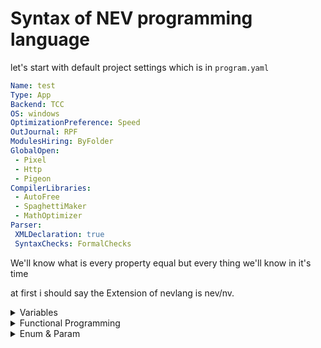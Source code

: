 # Syntax of NEV programming language 

let's start with default project settings which is in `program.yaml`
```yaml
Name: test
Type: App
Backend: TCC
OS: windows
OptimizationPreference: Speed
OutJournal: RPF
ModulesHiring: ByFolder
GlobalOpen:
 - Pixel
 - Http
 - Pigeon
CompilerLibraries:
 - AutoFree
 - SpaghettiMaker
 - MathOptimizer
Parser:
 XMLDeclaration: true
 SyntaxChecks: FormalChecks
```
We'll know what is every property equal but every thing we'll know in it's time

at first i should say the Extension of nevlang is nev/nv.
<details>
<summary>Variables</summary>

## Variables and Data types
nev supports a big range of variables types let's learn it



### Read-Only variables
Nevlang is immutable by default so let's start with immutable variables
To declare an immutable variable you should use `:=` operator
And not '=' to make difference between change calue and declare a variable
For example:
```nev
fingers := 5  // There are 5 finger in every hand
legs := 2     // Every human has 2 legs
```



### Mutable variables
You should declare any variables immutable but only if necessary use `vmut` keyword to make it mutable
For example:
```nev
mut customers := 77   // There are mutable number of customers
mut contributors := 2   // There are mutable number of contributors
```


#### Nullable variables
Nev is null safety programming language to declare nullable mutable variable u should use `Option`
For example:
```nev
age := Option(45) // Declare n Option variabel to number
mut name := Option("ahmed") // Declare an Option variabel
```



### Datatypes
Nev support a range of types of variables.

So let's start with easy and simple types that the compiler will specify the type of variables to it if u didn't
| Type   | Length |
| ------ | ------ |
| `num`  | auto   |
| `str`  | auto   |
| `char` | 1-byte |
| `bool` | 1-bit  |

`num` type isn't performance choice and it makes calculations slow and `FormalChecks` mode will warn you if you used it so let's start with static-length numeric types
| Signed | Unsigned | Float  | Complex      | Length  |
| ------ | -------- | ------ | ------------ | ------- |
| `i8`   | `u8`     | ...... | ............ | 1-byte  |
| `i16`  | `u16`    | `f16`  | ............ | 2-byte  |
| `i32`  | `u32`    | `f32`  | `complex32`  | 4-byte  |
| `i64`  | `u64`    | `f64`  | `complex64`  | 8-byte  |


To specify the type of the variable you should write it after color that is after the variable's name.
For examples:
```nev
mut intger := i32(256)
mut float := f64(256)
```



### Array
Nev supports arrays.
An array is a data structure that stores a collection of elements. These elements can be of the same type and are accessed using an index. Arrays are commonly used to store lists of data and enable efficient access to individual elements.

#### Creating an Array
```nev
// Creating an array of numbers
numbers := [1, 2, 3, 4, 5]

// Creating an array of strings with type specified
fruits := [str](["apple", "banana", "cherry"])
```



<details>
<summary>String</summary>

### str and its functions

</details>

</details>


<details>
<summary>Functional Programming</summary>

## Functions and FP
Nev supports a range of FP features lets know it together!




### Functions
Functions in Nev is a block of code that performs a specific task. Functions are used to modularize and reuse code, as well as to improve the readability and structure of a program.
Declare functions is easy like datatypes declaration but the different u use `fun` keyword instead of `val`/`var` and after name or type of function you don't use equal sign and just write function value or `scope`


#### How to declare a scope
There is a 2 types of scope in nev the first one wich is curly-brackets scope and the second one is single-line scope using `=>` and if you using that scope in function that return a value you will write a value directly after `=>` without `return` keyword. 


#### How to declare a function
The syntax of declare a function is 
fun `keyword` + name of function + scope
and you can specify arguments and type of function using type color after function name than type than arguments between brackets like
`function_name + :: + function_type + ( + arguments + ) + scope`
For Example:
```nev
info :: nul() => cli.print("here is the info...": line) // that is a void function returns nul
double :: i32(x: i32) => x * 2
sum :: i32(x, y: i32) => x + y
main :: { // U can don't care about 'nul()' and compiler'll handle it 
    info() 
    print_line(double(50): line)
    print_line(sum(double(50), 50): line)
}
```
output:
```
here is the info...
100
150
```
Note that `::` means equals like := for variables but for functions `function type + ( + arguments + )` is like variable type but for function and scope is the value.




### Anonymous functions & Closures
Anonymous functions: that is normal functions that can be declared in another functions.
Closures: This means that anonymous functions can inherit variables from the scope they were created in.
For example:
```nev
main :: {
    mut arr := [1, 2, 3]
    add_number :: (x: i32, arr) => arr << x
    len := arr.len
    repeat 10 - len, i {
        add_number(i + len)
    }
    arr.for_each x => cli.print(x: word)
}
```
output:
``` 1 2 3 4 5 6 7 8 9 10 ```




### Higher-order functions
In functional programming, a higher-order function is a function that can accept other functions as arguments, return functions, or both. They enable abstraction, composition, and the creation of more flexible and reusable code.


#### Function as an Argument
This approach involves passing a function (callback) as an argument to another function.The receiving function can then execute the callback, enabling flexible and customizable behavior.
For example:
```nev
print_output :: (fn: i32(i32), val: i32) {
    cli.print('The output is: ${fn(val)}'); 
} 
  
square :: i32(x: i32) => x * x

main :: => print_output(square, 5)
```
output:
```
25
```


#### Functions as Return Values
Higher-order functions can also return new functions. This is often used for creating specialized functions or closures. For instance, you can create a function factory that generates functions with specific behavior.
For example:
```nev
multiplier :: (f: i32) =>
	(x: i32) {
		return x * f
	}

main :: {
    double :: multiplier(2)
    triple :: multiplier(3)

    print_line(double(5));
    print_line(triple(5));
}
```
output:
```
10
15
```
</details>

<details>
<summary>Enum & Param</summary>

## Enum
Enum is


